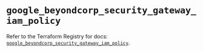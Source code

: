# `google_beyondcorp_security_gateway_iam_policy`

Refer to the Terraform Registry for docs: [`google_beyondcorp_security_gateway_iam_policy`](https://registry.terraform.io/providers/hashicorp/google-beta/6.28.0/docs/resources/google_beyondcorp_security_gateway_iam_policy).
